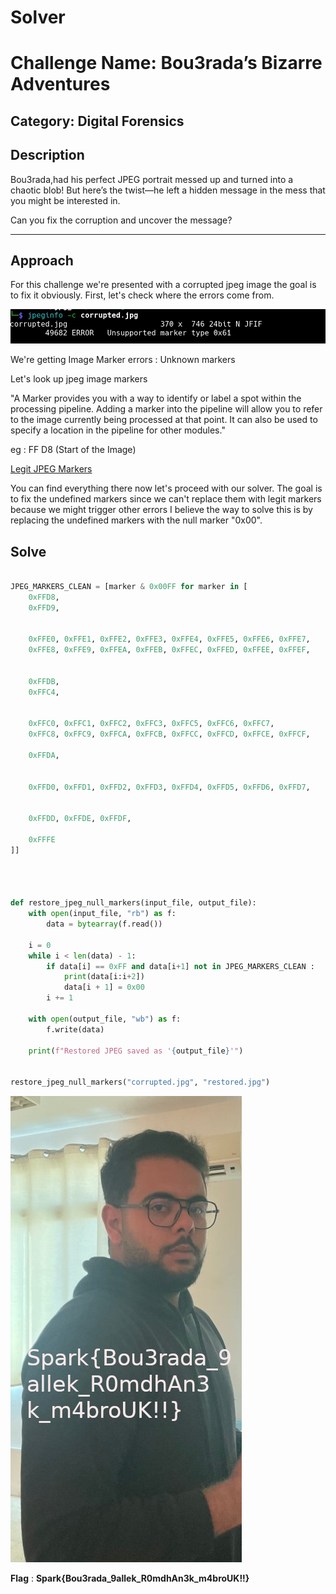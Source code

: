 # Solver




# Challenge Name:  Bou3rada’s Bizarre Adventures 

## Category: Digital Forensics

## Description
Bou3rada,had his perfect JPEG portrait messed up and turned into a chaotic blob! But here’s the twist—he left a hidden message in the mess that you might be interested in. 

Can you fix the corruption and uncover the message?

---

## Approach
For this challenge we're presented with a corrupted jpeg image the goal is to fix it obviously.
First, let's check where the errors come from.

![Detect errors](Image1.jpg)


We're getting Image Marker errors : Unknown markers

Let's look up jpeg image markers

"A Marker provides you with a way to identify or label a spot within the processing pipeline. Adding a marker into the pipeline will allow you to refer to the image currently being processed at that point. It can also be used to specify a location in the pipeline for other modules."

eg : FF D8 (Start of the Image)

[Legit JPEG Markers](https://www.disktuna.com/list-of-jpeg-markers/)

You can find everything there now let's proceed with our solver.
The goal is to fix the undefined markers since we can't replace them with legit markers because we might trigger other errors
I believe the way to solve this is by replacing the undefined markers with the null marker "0x00".




## Solve

```python

JPEG_MARKERS_CLEAN = [marker & 0x00FF for marker in [
    0xFFD8,
    0xFFD9,
    
    
    0xFFE0, 0xFFE1, 0xFFE2, 0xFFE3, 0xFFE4, 0xFFE5, 0xFFE6, 0xFFE7,
    0xFFE8, 0xFFE9, 0xFFEA, 0xFFEB, 0xFFEC, 0xFFED, 0xFFEE, 0xFFEF,

   
    0xFFDB,
    0xFFC4,


    0xFFC0, 0xFFC1, 0xFFC2, 0xFFC3, 0xFFC5, 0xFFC6, 0xFFC7,
    0xFFC8, 0xFFC9, 0xFFCA, 0xFFCB, 0xFFCC, 0xFFCD, 0xFFCE, 0xFFCF,

    0xFFDA,


    0xFFD0, 0xFFD1, 0xFFD2, 0xFFD3, 0xFFD4, 0xFFD5, 0xFFD6, 0xFFD7,


    0xFFDD, 0xFFDE, 0xFFDF,

    0xFFFE
]]




def restore_jpeg_null_markers(input_file, output_file):
    with open(input_file, "rb") as f:
        data = bytearray(f.read())

    i = 0
    while i < len(data) - 1:
        if data[i] == 0xFF and data[i+1] not in JPEG_MARKERS_CLEAN :  
            print(data[i:i+2])
            data[i + 1] = 0x00
        i += 1

    with open(output_file, "wb") as f:
        f.write(data)

    print(f"Restored JPEG saved as '{output_file}'")


restore_jpeg_null_markers("corrupted.jpg", "restored.jpg")

```

![Fixed Image](fixed.jpg)


**Flag** : **Spark{Bou3rada_9allek_R0mdhAn3k_m4broUK!!}**